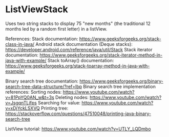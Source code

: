 # ListViewStack
Uses two string stacks to display 75 "new months" (the traditional 12 months led by a random first letter) in a listView.

References:
Stack documentation: https://www.geeksforgeeks.org/stack-class-in-java/
Android stack documentation (Deque stacks): https://developer.android.com/reference/java/util/Stack
Stack iterator documentation: https://www.geeksforgeeks.org/stack-iterator-method-in-java-with-example/
Stack toArray() documentation: https://www.geeksforgeeks.org/stack-toarray-method-in-java-with-example/

Binary search tree documentation: https://www.geeksforgeeks.org/binary-search-tree-data-structure/?ref=lbp
Binary search tree implementation references:
Sorting nodes: https://www.youtube.com/watch?v=81PpYQ0AN_w&t=3s 
Deleting nodes: https://www.youtube.com/watch?v=JsgqnTLjfps
Searching for value: https://www.youtube.com/watch?v=xDjYckLSXVQ 
Printing tree: https://stackoverflow.com/questions/47510048/printing-java-binary-search-tree

ListView tutorial: https://www.youtube.com/watch?v=UTLY_LQDmbo
